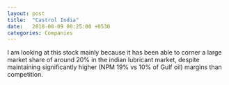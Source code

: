 ```yaml
---
layout: post
title:  "Castrol India"
date:   2018-08-09 00:25:00 +0530
categories: Companies
---
```


I am looking at this stock mainly because it has been able to corner a large market share of around 20% in the indian lubricant market, despite maintaining significantly higher (NPM 19% vs 10% of Gulf oil) margins than competition.